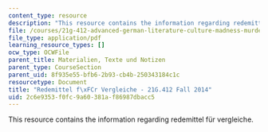 ```yaml
---
content_type: resource
description: "This resource contains the information regarding redemittel f\xFCr vergleiche."
file: /courses/21g-412-advanced-german-literature-culture-madness-murder-mysteries-fall-2014/2c6e9353f0fc9a60381af86987dbacc5_MIT21G_412F14_Wo5-6_Rede.pdf
file_type: application/pdf
learning_resource_types: []
ocw_type: OCWFile
parent_title: Materialien, Texte und Notizen
parent_type: CourseSection
parent_uid: 8f935e55-bfb6-2b93-cb4b-250343184c1c
resourcetype: Document
title: "Redemittel f\xFCr Vergleiche - 21G.412 Fall 2014"
uid: 2c6e9353-f0fc-9a60-381a-f86987dbacc5
---
```

This resource contains the information regarding redemittel für vergleiche.

